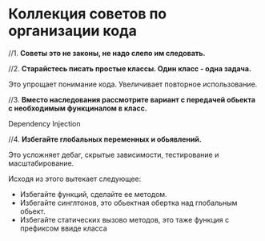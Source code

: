 # Коллекция советов по организации кода

//1. **Советы это не законы, не надо слепо им следовать.**

//2. **Старайстесь писать простые классы. Один класс - одна задача.**

Это упрощает понимание кода. Увеличивает повторное использование.

//3. **Вместо наследования рассмотрите вариант с передачей обьекта с необходимым функциналом в класс.**

Dependency Injection

//4. **Избегайте глобальных переменных и обьявлений.**

Это усложняет дебаг, скрытые зависимости, тестирование и масштабирование.

Исходя из этого вытекает следующее:

* Избегайте функций, сделайте ее методом.
* Избегайте синглтонов, это обьектная обертка над глобальным обьект.
* Избегайте статических вызово методов, это таже функция с префиксом ввиде класса

